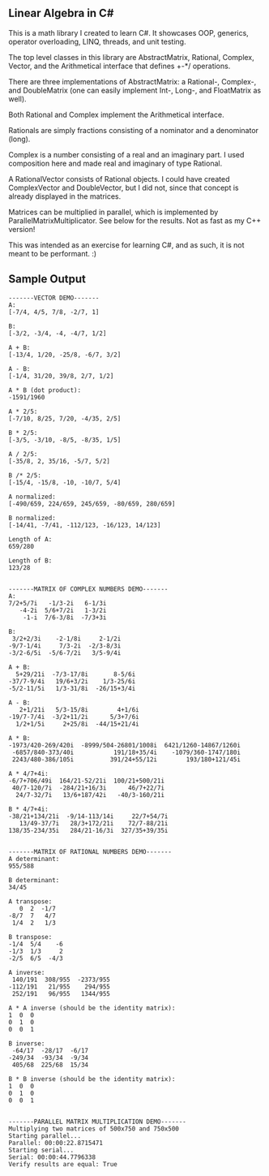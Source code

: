 ﻿## Linear Algebra in C#

This is a math library I created to learn C#. It showcases OOP, generics, operator overloading, LINQ, threads, and unit testing.

The top level classes in this library are AbstractMatrix, Rational, Complex, Vector, and the Arithmetical interface that defines +-*/ operations.

There are three implementations of AbstractMatrix: a Rational-, Complex-, and DoubleMatrix (one can easily implement Int-, Long-, and FloatMatrix as well).

Both Rational and Complex implement the Arithmetical interface.

Rationals are simply fractions consisting of a nominator and a denominator (long).

Complex is a number consisting of a real and an imaginary part. I used composition here and made real and imaginary of type Rational. 

A RationalVector consists of Rational objects. I could have created ComplexVector and DoubleVector, but I did not, since that concept is already displayed in the matrices.

Matrices can be multiplied in parallel, which is implemented by ParallelMatrixMultiplicator. See below for the results. Not as fast as my C++ version!

This was intended as an exercise for learning C#, and as such, it is not meant to be performant. :)


## Sample Output

```
-------VECTOR DEMO-------
A:
[-7/4, 4/5, 7/8, -2/7, 1]

B:
[-3/2, -3/4, -4, -4/7, 1/2]

A + B:
[-13/4, 1/20, -25/8, -6/7, 3/2]

A - B:
[-1/4, 31/20, 39/8, 2/7, 1/2]

A * B (dot product):
-1591/1960

A * 2/5:
[-7/10, 8/25, 7/20, -4/35, 2/5]

B * 2/5:
[-3/5, -3/10, -8/5, -8/35, 1/5]

A / 2/5:
[-35/8, 2, 35/16, -5/7, 5/2]

B /* 2/5:
[-15/4, -15/8, -10, -10/7, 5/4]

A normalized:
[-490/659, 224/659, 245/659, -80/659, 280/659]

B normalized:
[-14/41, -7/41, -112/123, -16/123, 14/123]

Length of A:
659/280

Length of B:
123/28


-------MATRIX OF COMPLEX NUMBERS DEMO-------
A:
7/2+5/7i   -1/3-2i   6-1/3i
   -4-2i  5/6+7/2i   1-3/2i
    -1-i  7/6-3/8i  -7/3+3i

B:
 3/2+2/3i    -2-1/8i     2-1/2i
-9/7-1/4i     7/3-2i  -2/3-8/3i
-3/2-6/5i  -5/6-7/2i   3/5-9/4i

A + B:
  5+29/21i  -7/3-17/8i       8-5/6i
-37/7-9/4i   19/6+3/2i    1/3-25/6i
-5/2-11/5i   1/3-31/8i  -26/15+3/4i

A - B:
   2+1/21i   5/3-15/8i        4+1/6i
-19/7-7/4i  -3/2+11/2i      5/3+7/6i
  1/2+1/5i     2+25/8i  -44/15+21/4i

A * B:
-1973/420-269/420i  -8999/504-26801/1008i  6421/1260-14867/1260i
 -6857/840-373/40i           191/18+35/4i    -1079/360-1747/180i
 2243/480-386/105i          391/24+55/12i        193/180+121/45i

A * 4/7+4i:
-6/7+706/49i  164/21-52/21i  100/21+500/21i
 40/7-120/7i  -284/21+16/3i      46/7+22/7i
  24/7-32/7i   13/6+187/42i   -40/3-160/21i

B * 4/7+4i:
-38/21+134/21i  -9/14-113/14i     22/7+54/7i
   13/49-37/7i   28/3+172/21i    72/7-88/21i
138/35-234/35i   284/21-16/3i  327/35+39/35i


-------MATRIX OF RATIONAL NUMBERS DEMO-------
A determinant:
955/588

B determinant:
34/45

A transpose:
   0  2  -1/7
-8/7  7   4/7
 1/4  2   1/3

B transpose:
-1/4  5/4    -6
-1/3  1/3     2
-2/5  6/5  -4/3

A inverse:
 140/191  308/955  -2373/955
-112/191   21/955    294/955
 252/191   96/955   1344/955

A * A inverse (should be the identity matrix):
1  0  0
0  1  0
0  0  1

B inverse:
 -64/17  -28/17  -6/17
-249/34  -93/34  -9/34
 405/68  225/68  15/34

B * B inverse (should be the identity matrix):
1  0  0
0  1  0
0  0  1


-------PARALLEL MATRIX MULTIPLICATION DEMO-------
Multiplying two matrices of 500x750 and 750x500
Starting parallel...
Parallel: 00:00:22.8715471
Starting serial...
Serial: 00:00:44.7796338
Verify results are equal: True
```